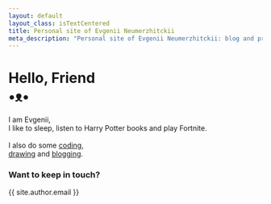 ```yaml
---
layout: default
layout_class: isTextCentered
title: Personal site of Evgenii Neumerzhitckii
meta_description: "Personal site of Evgenii Neumerzhitckii: blog and projects."
---
```


<h1>
  Hello, Friend
  <br>
  •ᴥ•
</h1>

I am Evgenii,<br>I like to sleep, listen to Harry Potter books and play Fortnite.<br><br>I also do some [coding](/projects/),<br>[drawing](/drawings/) and [blogging](/blog/).

### Want to keep in touch?

{{ site.author.email }}

<br>